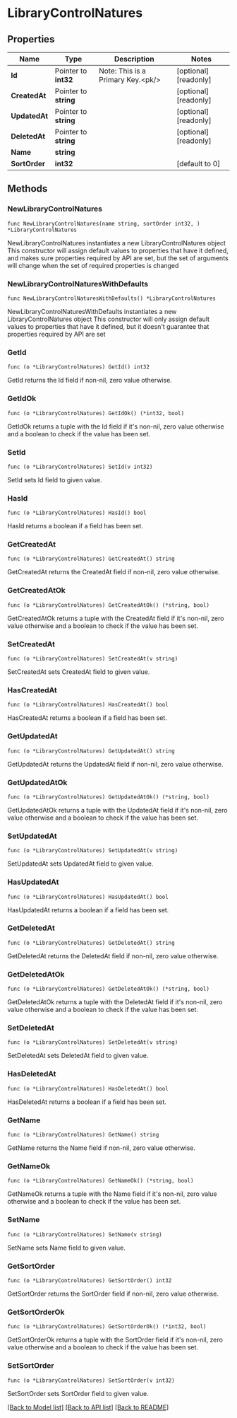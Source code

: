 # LibraryControlNatures

## Properties

Name | Type | Description | Notes
------------ | ------------- | ------------- | -------------
**Id** | Pointer to **int32** | Note: This is a Primary Key.&lt;pk/&gt; | [optional] [readonly] 
**CreatedAt** | Pointer to **string** |  | [optional] [readonly] 
**UpdatedAt** | Pointer to **string** |  | [optional] [readonly] 
**DeletedAt** | Pointer to **string** |  | [optional] [readonly] 
**Name** | **string** |  | 
**SortOrder** | **int32** |  | [default to 0]

## Methods

### NewLibraryControlNatures

`func NewLibraryControlNatures(name string, sortOrder int32, ) *LibraryControlNatures`

NewLibraryControlNatures instantiates a new LibraryControlNatures object
This constructor will assign default values to properties that have it defined,
and makes sure properties required by API are set, but the set of arguments
will change when the set of required properties is changed

### NewLibraryControlNaturesWithDefaults

`func NewLibraryControlNaturesWithDefaults() *LibraryControlNatures`

NewLibraryControlNaturesWithDefaults instantiates a new LibraryControlNatures object
This constructor will only assign default values to properties that have it defined,
but it doesn't guarantee that properties required by API are set

### GetId

`func (o *LibraryControlNatures) GetId() int32`

GetId returns the Id field if non-nil, zero value otherwise.

### GetIdOk

`func (o *LibraryControlNatures) GetIdOk() (*int32, bool)`

GetIdOk returns a tuple with the Id field if it's non-nil, zero value otherwise
and a boolean to check if the value has been set.

### SetId

`func (o *LibraryControlNatures) SetId(v int32)`

SetId sets Id field to given value.

### HasId

`func (o *LibraryControlNatures) HasId() bool`

HasId returns a boolean if a field has been set.

### GetCreatedAt

`func (o *LibraryControlNatures) GetCreatedAt() string`

GetCreatedAt returns the CreatedAt field if non-nil, zero value otherwise.

### GetCreatedAtOk

`func (o *LibraryControlNatures) GetCreatedAtOk() (*string, bool)`

GetCreatedAtOk returns a tuple with the CreatedAt field if it's non-nil, zero value otherwise
and a boolean to check if the value has been set.

### SetCreatedAt

`func (o *LibraryControlNatures) SetCreatedAt(v string)`

SetCreatedAt sets CreatedAt field to given value.

### HasCreatedAt

`func (o *LibraryControlNatures) HasCreatedAt() bool`

HasCreatedAt returns a boolean if a field has been set.

### GetUpdatedAt

`func (o *LibraryControlNatures) GetUpdatedAt() string`

GetUpdatedAt returns the UpdatedAt field if non-nil, zero value otherwise.

### GetUpdatedAtOk

`func (o *LibraryControlNatures) GetUpdatedAtOk() (*string, bool)`

GetUpdatedAtOk returns a tuple with the UpdatedAt field if it's non-nil, zero value otherwise
and a boolean to check if the value has been set.

### SetUpdatedAt

`func (o *LibraryControlNatures) SetUpdatedAt(v string)`

SetUpdatedAt sets UpdatedAt field to given value.

### HasUpdatedAt

`func (o *LibraryControlNatures) HasUpdatedAt() bool`

HasUpdatedAt returns a boolean if a field has been set.

### GetDeletedAt

`func (o *LibraryControlNatures) GetDeletedAt() string`

GetDeletedAt returns the DeletedAt field if non-nil, zero value otherwise.

### GetDeletedAtOk

`func (o *LibraryControlNatures) GetDeletedAtOk() (*string, bool)`

GetDeletedAtOk returns a tuple with the DeletedAt field if it's non-nil, zero value otherwise
and a boolean to check if the value has been set.

### SetDeletedAt

`func (o *LibraryControlNatures) SetDeletedAt(v string)`

SetDeletedAt sets DeletedAt field to given value.

### HasDeletedAt

`func (o *LibraryControlNatures) HasDeletedAt() bool`

HasDeletedAt returns a boolean if a field has been set.

### GetName

`func (o *LibraryControlNatures) GetName() string`

GetName returns the Name field if non-nil, zero value otherwise.

### GetNameOk

`func (o *LibraryControlNatures) GetNameOk() (*string, bool)`

GetNameOk returns a tuple with the Name field if it's non-nil, zero value otherwise
and a boolean to check if the value has been set.

### SetName

`func (o *LibraryControlNatures) SetName(v string)`

SetName sets Name field to given value.


### GetSortOrder

`func (o *LibraryControlNatures) GetSortOrder() int32`

GetSortOrder returns the SortOrder field if non-nil, zero value otherwise.

### GetSortOrderOk

`func (o *LibraryControlNatures) GetSortOrderOk() (*int32, bool)`

GetSortOrderOk returns a tuple with the SortOrder field if it's non-nil, zero value otherwise
and a boolean to check if the value has been set.

### SetSortOrder

`func (o *LibraryControlNatures) SetSortOrder(v int32)`

SetSortOrder sets SortOrder field to given value.



[[Back to Model list]](../README.md#documentation-for-models) [[Back to API list]](../README.md#documentation-for-api-endpoints) [[Back to README]](../README.md)


